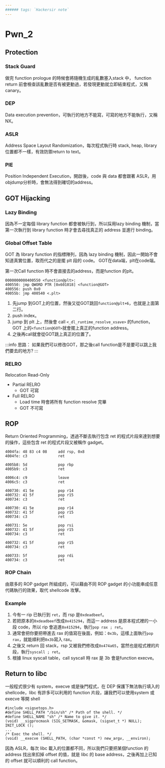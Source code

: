 ```yaml
---
###### tags: `Hackersir note`
---
```

# Pwn_2
## Protection

### Stack Guard
做完 function prologue 的時候會將隨機生成的亂數塞入stack 中， function return 前會檢查該亂數是否有被更動過，若發現更動就立即結束程式，又稱 canary。

### DEP
Data execution prevention，可執行的地方不能寫，可寫的地方不能執行，又稱 NX。

### ASLR
Address Space Layout Randomization，每次程式執行時 stack, heap, library 位置都不一樣，有效防禦return to text。

### PIE
Position Independent Execution，開啟後，code 與 data 都會跟著 ASLR，用objdump分析時，會無法得到確切的address。

## GOT Hĳacking

### Lazy Binding
因為不一定每個 library function 都會被執行到，所以採用lazy binding 機制，當第一次執行到 library function 時才會去尋找真正的 address 並進行 binding。

### Global Offset Table
GOT 為 library function 的指標陣列，因為 lazy binding 機制，因此一開始不會知道真實位置，取而代之的是擺 plt 段的 code。
GOT在data端，plt在code端。

第一次Call function 時不會直接去的address，而是function 的plt。
```
0000000000400550 <function@plt>:
400550: jmp QWORD PTR [0x601018] <function@GOT>
400556: push 0x0
40055b: jmp 400540 <.plt>
```
1. 先jump 到GOT上的位置，然後又從GOT跳回``function@plt+6``，也就是上面第二行。
2. push index。
3. jump 到 plt 上，然後會 call ``<_dl_runtime_resolve_xsave>`` 的function，GOT 上的``<function@GOT>``就會擺上真正的function address。
4. 之後再call就會從GOT跳上真正的位置了。

:::info
思路：
如果我們可以修改GOT，那之後call function是不是要可以跳上我們要去的地方?
:::

### RELRO
Relocation Read-Only
* Partial RELRO
    * GOT 可寫
* Full RELRO
    * Load time 時會將所有 function resolve 完畢
    * GOT 不可寫

## ROP
Return Oriented Programming，透過不斷去執行包含 ret 的程式片段來達到想要的操作，這些包含 ret 的程式片段又被稱作 gadget。

```
4004fa: 48 83 c4 08     add rsp, 0x8
4004fe: c3              ret

4005b8: 5d              pop rbp
4005b9: c3              ret

4006c4: c9              leave
4006c5: c3              ret

400730: 41 5e           pop r14
400732: 41 5f           pop r15
400734: c3              ret

400730: 41 5e           pop r14
400732: 41 5f           pop r15
400734: c3              ret

400731: 5e              pop rsi
400732: 41 5f           pop r15
400734: c3              ret

400732: 41 5f           pop r15
400734: c3              ret

400733: 5f              pop rdi
400734: c3              ret
```

### ROP Chain
由眾多的 ROP gadget 所組成的，可以藉由不同 ROP gadget 的小功能串成任意代碼執行的效果，取代 shellcode 攻擊。

### Example
1. 今有一 rip 已執行到 ``ret``，而 rsp 是``0xdeadbeef``。
2. 若把原本的``0xdeadbeef``改成``0x415294``，而這一 address 是原本程式裡的一小段 code，所以 rip 會追進``0x415294``，執行``pop rax ; ret``。
3. 通常會把你要把帶進去 rax 的值寫在後面，例如：``0x3b``，這樣上面執行``pop rax``，就能順利把``0x3b``寫入 rax。
4. 之後又 return 回 stack，rsp 又被我們修改成``0x474a65``，當然也是程式裡的片段，執行``syscall ; ret``。
5. 根據 linux syscall table，call syscall 時 rax 是 3b 會是function execve。

## Return to libc
一般程式很少有 system，execve 或是後門程式，在 DEP 保護下無法執行填入的 shellcode，libc 有許多可以利用的 function 片段，讓我們可以使用system 或 execve 等開 shell
```cpp=
#include <sigsetops.h>
#define SHELL_PATH "/bin/sh" /* Path of the shell. */
#define SHELL_NAME "sh" /* Name to give it. */
(void) __sigprocmask (SIG_SETMASK, &omask, (sigset_t *) NULL);
INIT_LOCK ();
...
/* Exec the shell. */
(void) __execve (SHELL_PATH, (char *const *) new_argv, __environ);
```
因為 ASLR，每次 libc 載入的位置都不同，所以我們只要把某個function 的 address 找出來扣掉 offset 的值，就是 libc 的 base address，之後再加上已知的 offset 就可以順利的 call function。


